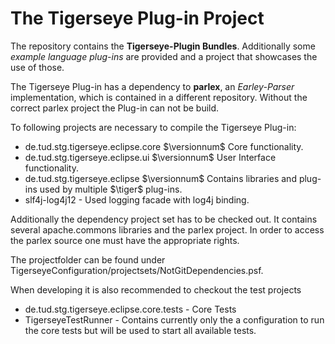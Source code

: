 # The Tigerseye Plug-in Project

The repository contains the **Tigerseye-Plugin Bundles**.
Additionally some *example language plug-ins* are provided
and a project that showcases the use of those.

The Tigerseye Plug-in has a dependency to **parlex**, an *Earley-Parser* 
implementation, which is contained in a different repository.
Without the correct parlex project the Plug-in can not be build.

To following projects are necessary to compile the Tigerseye Plug-in:

  * de.tud.stg.tigerseye.eclipse.core   $\versionnum$   Core functionality.
  * de.tud.stg.tigerseye.eclipse.ui     $\versionnum$   User Interface functionality.
  * de.tud.stg.tigerseye.eclipse        $\versionnum$   Contains libraries and plug-ins used by multiple $\tiger$ plug-ins.
  * slf4j-log4j12                       -               Used logging facade with log4j binding.


Additionally the dependency project set has to be checked out. It contains several apache.commons libraries and the parlex project.
In order to access the parlex source one must have the appropriate rights.

The projectfolder can be found under TigerseyeConfiguration/projectsets/NotGitDependencies.psf. 

When developing it is also recommended to checkout the test projects

  * de.tud.stg.tigerseye.eclipse.core.tests -               Core Tests
  * TigerseyeTestRunner                     -               Contains currently only the a configuration to run the core tests but
							  will be used to start all available tests.

